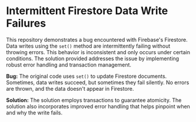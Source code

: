 # Intermittent Firestore Data Write Failures

This repository demonstrates a bug encountered with Firebase's Firestore. Data writes using the `set()` method are intermittently failing without throwing errors. This behavior is inconsistent and only occurs under certain conditions.  The solution provided addresses the issue by implementing robust error handling and transaction management. 

**Bug:** The original code uses `set()` to update Firestore documents.  Sometimes, data writes succeed, but sometimes they fail silently.  No errors are thrown, and the data doesn't appear in Firestore. 

**Solution:** The solution employs transactions to guarantee atomicity.  The solution also incorporates improved error handling that helps pinpoint when and why the write fails.
